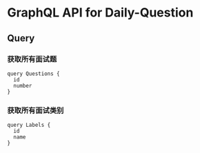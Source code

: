 # GraphQL API for Daily-Question

## Query

### 获取所有面试题

``` gql
query Questions {
  id 
  number
}
```

### 获取所有面试类别

``` gql
query Labels {
  id
  name
}
```
